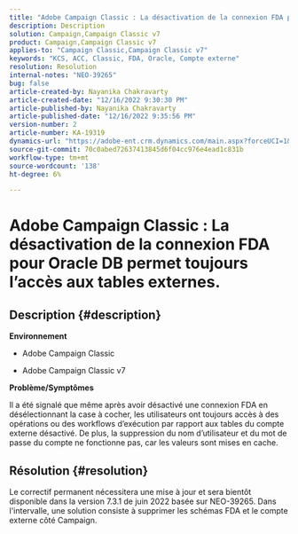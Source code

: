 ```yaml
---
title: "Adobe Campaign Classic : La désactivation de la connexion FDA pour Oracle DB permet toujours l'accès aux tables externes."
description: Description
solution: Campaign,Campaign Classic v7
product: Campaign,Campaign Classic v7
applies-to: "Campaign Classic,Campaign Classic v7"
keywords: "KCS, ACC, Classic, FDA, Oracle, Compte externe"
resolution: Resolution
internal-notes: "NEO-39265"
bug: false
article-created-by: Nayanika Chakravarty
article-created-date: "12/16/2022 9:30:30 PM"
article-published-by: Nayanika Chakravarty
article-published-date: "12/16/2022 9:35:56 PM"
version-number: 2
article-number: KA-19319
dynamics-url: "https://adobe-ent.crm.dynamics.com/main.aspx?forceUCI=1&pagetype=entityrecord&etn=knowledgearticle&id=1119dbd7-887d-ed11-81ac-6045bd006079"
source-git-commit: 70c0abed72637413845d6f04cc976e4ead1c831b
workflow-type: tm+mt
source-wordcount: '138'
ht-degree: 6%

---
```


# Adobe Campaign Classic : La désactivation de la connexion FDA pour Oracle DB permet toujours l’accès aux tables externes.

## Description {#description}


<b>Environnement</b>

- Adobe Campaign Classic

- Adobe Campaign Classic v7

<b>Problème/Symptômes</b>

Il a été signalé que même après avoir désactivé une connexion FDA en désélectionnant la case à cocher, les utilisateurs ont toujours accès à des opérations ou des workflows d’exécution par rapport aux tables du compte externe désactivé. De plus, la suppression du nom d’utilisateur et du mot de passe du compte ne fonctionne pas, car les valeurs sont mises en cache.






## Résolution {#resolution}


Le correctif permanent nécessitera une mise à jour et sera bientôt disponible dans la version 7.3.1 de juin 2022 basée sur NEO-39265. Dans l&#39;intervalle, une solution consiste à supprimer les schémas FDA et le compte externe côté Campaign.

